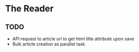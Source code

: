 # The Reader

TODO
----
* API request to article url to get html title attribute upon save
* Bulk article creation as parallel task

